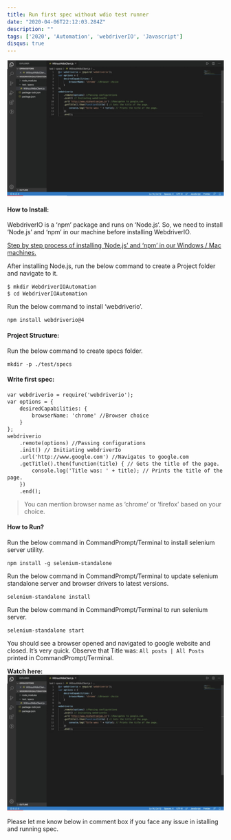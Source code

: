 ```yaml
---
title: Run first spec without wdio test runner
date: "2020-04-06T22:12:03.284Z"
description: ""
tags: ['2020', 'Automation', 'webdriverIO', 'Javascript']
disqus: true
---
```


![for a repo](./code.png)

#### How to Install:
WebdriverIO is a ‘npm’ package and runs on ‘Node.js‘. So, we need to install ‘Node.js’ and ‘npm’ in our machine before installing WebdriverIO.

[Step by step process of installing ‘Node.js’ and ‘npm’ in our Windows / Mac machines.](https://nishantranjan.in/Install%20nodes/)

After installing Node.js, run the below command to create a Project folder and navigate to it.
```
$ mkdir WebdriverIOAutomation
$ cd WebdriverIOAutomation
```

Run the below command to install ‘webdriverio’.
```
npm install webdriverio@4
```
#### Project Structure:
Run the below command to create specs folder.
```
mkdir -p ./test/specs
```
#### Write first spec:
```
var webdriverio = require('webdriverio');
var options = {
    desiredCapabilities: {
        browserName: 'chrome' //Browser choice
    }
};
webdriverio
    .remote(options) //Passing configurations
    .init() // Initiating webdriverIo
    .url('http://www.google.com') //Navigates to google.com
    .getTitle().then(function(title) { // Gets the title of the page.
        console.log('Title was: ' + title); // Prints the title of the page.
    })
    .end();
```
> You can mention browser name as ‘chrome’ or ‘firefox’ based on your choice.

#### How to Run?
Run the below command in CommandPrompt/Terminal to install selenium server utility.
```
npm install -g selenium-standalone
```
Run the below command in CommandPrompt/Terminal to update selenium standalone server and browser drivers to latest versions.
```
selenium-standalone install
```
Run the below command in CommandPrompt/Terminal to run selenium server.
```
selenium-standalone start
```
You should see a browser opened and navigated to google website and closed. It’s very quick.
Observe that Title was: `All posts | All Posts` printed in CommandPrompt/Terminal.

**Watch here:**
[![for a repo](./code.png)](https://youtu.be/fjgbtHBknhQ "code")

Please let me know below in comment box if you face any issue in istalling and running spec.